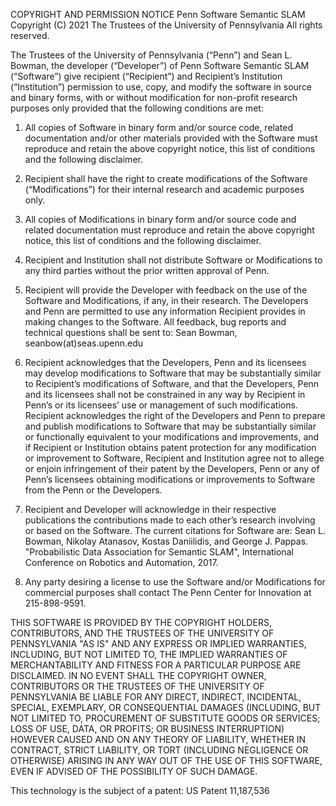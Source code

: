 COPYRIGHT AND PERMISSION NOTICE
Penn Software Semantic SLAM
Copyright (C) 2021 The Trustees of the University of Pennsylvania
All rights reserved.

The Trustees of the University of Pennsylvania (“Penn”) and Sean L. Bowman, the developer (“Developer”) of Penn Software Semantic SLAM (“Software”) give recipient (“Recipient”) and Recipient’s Institution (“Institution”) permission to use, copy, and modify the software in source and binary forms, with or without modification for non-profit research purposes only provided that the following conditions are met:

1) All copies of Software in binary form and/or source code, related documentation and/or other materials provided with the Software must reproduce and retain the above copyright notice, this list of conditions and the following disclaimer.

2) Recipient shall have the right to create modifications of the Software (“Modifications”) for their internal research and academic purposes only. 

3) All copies of Modifications in binary form and/or source code and related documentation must reproduce and retain the above copyright notice, this list of conditions and the following disclaimer.

4) Recipient and Institution shall not distribute Software or Modifications to any third parties without the prior written approval of Penn.

5) Recipient will provide the Developer with feedback on the use of the Software and Modifications, if any, in their research.  The Developers and Penn are permitted to use any information Recipient provides in making changes to the Software. All feedback, bug reports and technical questions shall be sent to: 
Sean Bowman, seanbow(at)seas.upenn.edu

6) Recipient acknowledges that the Developers, Penn and its licensees may develop modifications to Software that may be substantially similar to Recipient’s modifications of Software, and that the Developers, Penn and its licensees shall not be constrained in any way by Recipient in Penn’s or its licensees’ use or management of such modifications. Recipient acknowledges the right of the Developers and Penn to prepare and publish modifications to Software that may be substantially similar or functionally equivalent to your modifications and improvements, and if Recipient or Institution obtains patent protection for any modification or improvement to Software, Recipient and Institution agree not to allege or enjoin infringement of their patent by the Developers, Penn or any of Penn’s licensees obtaining modifications or improvements to Software from the Penn or the Developers.

7) Recipient and Developer will acknowledge in their respective publications the contributions made to each other’s research involving or based on the Software. The current citations for Software are:
Sean L. Bowman, Nikolay Atanasov, Kostas Daniilidis, and George J. Pappas. "Probabilistic Data Association for Semantic SLAM", International Conference on Robotics and Automation, 2017.

8) Any party desiring a license to use the Software and/or Modifications for commercial purposes shall contact The Penn Center for Innovation at 215-898-9591.

THIS SOFTWARE IS PROVIDED BY THE COPYRIGHT HOLDERS, CONTRIBUTORS, AND THE TRUSTEES OF THE UNIVERSITY OF PENNSYLVANIA "AS IS" AND ANY EXPRESS OR IMPLIED WARRANTIES, INCLUDING, BUT NOT LIMITED TO, THE IMPLIED WARRANTIES OF MERCHANTABILITY AND FITNESS FOR A PARTICULAR PURPOSE ARE DISCLAIMED. IN NO EVENT SHALL THE COPYRIGHT OWNER, CONTRIBUTORS OR THE TRUSTEES OF THE UNIVERSITY OF PENNSYLVANIA BE LIABLE FOR ANY DIRECT, INDIRECT, INCIDENTAL, SPECIAL, EXEMPLARY, OR CONSEQUENTIAL DAMAGES (INCLUDING, BUT NOT LIMITED TO, PROCUREMENT OF SUBSTITUTE GOODS OR SERVICES; LOSS OF USE, DATA, OR PROFITS; OR BUSINESS INTERRUPTION) HOWEVER CAUSED AND ON ANY THEORY OF LIABILITY, WHETHER IN CONTRACT, STRICT LIABILITY, OR TORT (INCLUDING NEGLIGENCE OR OTHERWISE) ARISING IN ANY WAY OUT OF THE USE OF THIS SOFTWARE, EVEN IF ADVISED OF THE POSSIBILITY OF SUCH DAMAGE.

This technology is the subject of a patent: US Patent 11,187,536